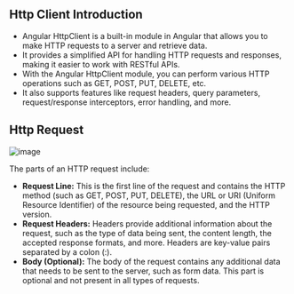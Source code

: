 ## Http Client Introduction

- Angular HttpClient is a built-in module in Angular that allows you to make HTTP requests to a server and retrieve data. 
- It provides a simplified API for handling HTTP requests and responses, making it easier to work with RESTful APIs.
- With the Angular HttpClient module, you can perform various HTTP operations such as GET, POST, PUT, DELETE, etc.
- It also supports features like request headers, query parameters, request/response interceptors, error handling, and more.

## Http Request
  
  ![image](https://github.com/shaimaa-hshalaby/Angular_Guide/assets/3264417/304408e3-b7f3-4d8a-86fe-295688fe33af)

The parts of an HTTP request include:

-  **Request Line:** This is the first line of the request and contains the HTTP method (such as GET, POST, PUT, DELETE), the URL or URI (Uniform Resource Identifier) of the resource being requested, and the HTTP version.
-  **Request Headers:** Headers provide additional information about the request, such as the type of data being sent, the content length, the accepted response formats, and more. Headers are key-value pairs separated by a colon (:).
-  **Body (Optional):** The body of the request contains any additional data that needs to be sent to the server, such as form data. This part is optional and not present in all types of requests.


  
